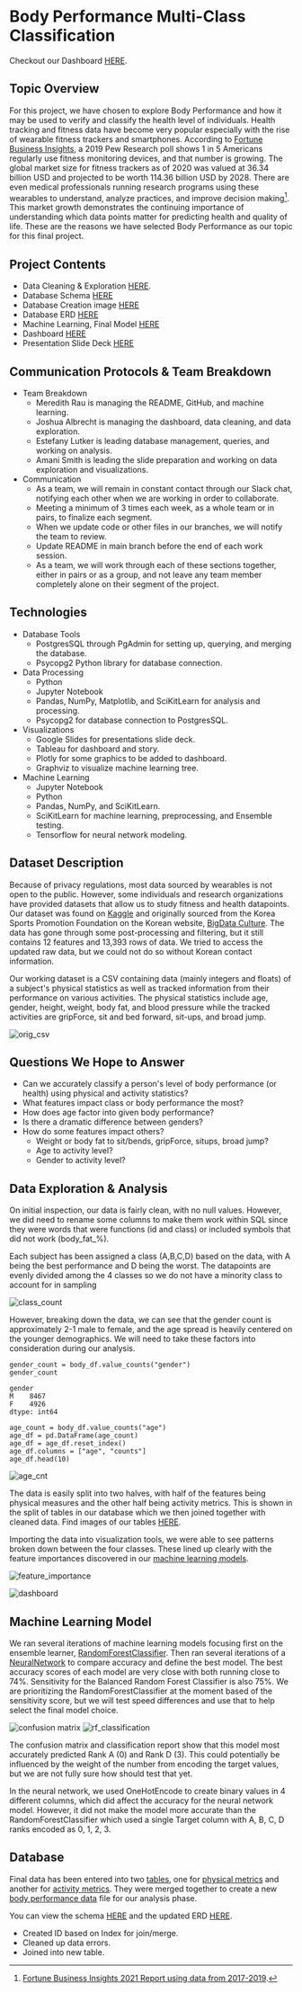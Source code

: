 # Body Performance Multi-Class Classification

Checkout our Dashboard [HERE](https://public.tableau.com/app/profile/josh.albrecht/viz/BodyPerformanceDataFinal/BodyPerformanceData).

## Topic Overview

For this project, we have chosen to explore Body Performance and how it may be used to verify and classify the health level of individuals. Health tracking and fitness data have become very popular especially with the rise of wearable fitness trackers and smartphones. According to [Fortune Business Insights](https://www.fortunebusinessinsights.com/fitness-tracker-market-103358), a 2019 Pew Research poll shows 1 in 5 Americans regularly use fitness monitoring devices, and that number is growing. The global market size for fitness trackers as of 2020 was valued at 36.34 billion USD and projected to be worth 114.36 billion USD by 2028. There are even medical professionals running research programs using these wearables to understand, analyze practices, and improve decision making[^1]. This market growth demonstrates the continuing importance of understanding which data points matter for predicting health and quality of life.  These are the reasons we have selected Body Performance as our topic for this final project.

## Project Contents

- Data Cleaning & Exploration [HERE](Data_Cleaning.ipynb).
- Database Schema [HERE](https://github.com/ChallahBack83/Body_Performance/blob/main/queries_for_tables.sql)
- Database Creation image [HERE](https://github.com/ChallahBack83/Body_Performance/blob/main/Table%20Images/body_performance_table.png)
- Database ERD [HERE](https://github.com/ChallahBack83/Body_Performance/blob/main/Table%20Images/ERD%20Schema.png)
- Machine Learning, Final Model [HERE](final_ml_model.ipynb)
- Dashboard [HERE](https://public.tableau.com/app/profile/josh.albrecht/viz/BodyPerformanceDataFinal/BodyPerformanceData)
- Presentation Slide Deck [HERE](https://docs.google.com/presentation/d/1kYg-bvy_dPiT_QFUBEQEtB2kAm_iFrdXltL5T15IgjE/edit#slide=id.p)


## Communication Protocols & Team Breakdown

- Team Breakdown
  - Meredith Rau is managing the README, GitHub, and machine learning.
  - Joshua Albrecht is managing the dashboard, data cleaning, and data exploration.
  - Estefany Lutker is leading database management, queries, and working on analysis.
  - Amani Smith is leading the slide preparation and working on data exploration and visualizations.
- Communication
  - As a team, we will remain in constant contact through our Slack chat, notifying each other when we are working in order to collaborate.
  - Meeting a minimum of 3 times each week, as a whole team or in pairs, to finalize each segment.
  - When we update code or other files in our branches, we will notify the team to review.
  - Update README in main branch before the end of each work session.
  - As a team, we will work through each of these sections together, either in pairs or as a group, and not leave any team member completely alone on their segment of the project.

## Technologies

- Database Tools
  - PostgresSQL through PgAdmin for setting up, querying, and merging the database.
  - Psycopg2 Python library for database connection.
- Data Processing
  - Python
  - Jupyter Notebook
  - Pandas, NumPy, Matplotlib, and SciKitLearn for analysis and processing.
  - Psycopg2 for database connection to PostgresSQL.
- Visualizations
  - Google Slides for presentations slide deck.
  - Tableau for dashboard and story.
  - Plotly for some graphics to be added to dashboard.
  - Graphviz to visualize machine learning tree.
- Machine Learning
  - Jupyter Notebook
  - Python
  - Pandas, NumPy, and SciKitLearn.
  - SciKitLearn for machine learning, preprocessing, and Ensemble testing.
  - Tensorflow for neural network modeling.
 
## Dataset Description
 
Because of privacy regulations, most data sourced by wearables is not open to the public. However, some individuals and research organizations have provided datasets that allow us to study fitness and health datapoints. Our dataset was found on [Kaggle](https://www.kaggle.com/datasets/kukuroo3/body-performance-data) and originally sourced from the Korea Sports Promotion Foundation on the Korean website, [BigData Culture](https://www.bigdata-culture.kr/bigdata/user/data_market/detail.do?id=ace0aea7-5eee-48b9-b616-637365d665c1). The data has gone through some post-processing and filtering, but it still contains 12 features and 13,393 rows of data.  We tried to access the updated raw data, but we could not do so without Korean contact information.

Our working dataset is a CSV containing data (mainly integers and floats) of a subject's physical statistics as well as tracked information from their performance on various activities.  The physical statistics include age, gender, height, weight, body fat, and blood pressure while the tracked activities are gripForce, sit and bed forward, sit-ups, and broad jump. 

![orig_csv](https://github.com/ChallahBack83/Body_Performance/blob/M_Rau/Images/orig_csv.png)

## Questions We Hope to Answer

  - Can we accurately classify a person's level of body performance (or health) using physical and activity statistics?
  - What features impact class or body performance the most?
  - How does age factor into given body performance?
  - Is there a dramatic difference between genders?
  - How do some features impact others?
    - Weight or body fat to sit/bends, gripForce, situps, broad jump?
    - Age to activity level?
    - Gender to activity level?

## Data Exploration & Analysis

On initial inspection, our data is fairly clean, with no null values. However, we did need to rename some columns to make them work within SQL since they were words that were functions (id and class) or included symbols that did not work (body_fat_%).

Each subject has been assigned a class (A,B,C,D) based on the data, with A being the best performance and D being the worst. The datapoints are evenly divided among the 4 classes so we do not have a minority class to account for in sampling

![class_count](https://github.com/ChallahBack83/Body_Performance/blob/M_Rau/Images/class_cnt.png)

However, breaking down the data, we can see that the gender count is approximately 2-1 male to female, and the age spread is heavily centered on the younger demographics. We will need to take these factors into consideration during our analysis.
 
```
gender_count = body_df.value_counts("gender")
gender_count

gender
M    8467
F    4926
dtype: int64

age_count = body_df.value_counts("age")
age_df = pd.DataFrame(age_count)
age_df = age_df.reset_index()
age_df.columns = ["age", "counts"]
age_df.head(10)
```

![age_cnt](https://github.com/ChallahBack83/Body_Performance/blob/M_Rau/Images/age_cnt.png)

The data is easily split into two halves, with half of the features being physical measures and the other half being activity metrics. This is shown in the split of tables in our database which we then joined together with cleaned data. Find images of our tables [HERE](https://github.com/ChallahBack83/Body_Performance/tree/main/Table%20Images).

Importing the data into visualization tools, we were able to see patterns broken down between the four classes. These lined up clearly with the feature importances discovered in our [machine learning models](https://github.com/ChallahBack83/Body_Performance/tree/main/ml_versions).

![feature_importance](https://github.com/ChallahBack83/Body_Performance/blob/main/Images/rf_feature_list.png)

![dashboard](https://github.com/ChallahBack83/Body_Performance/blob/J_Albrecht/First_Dashboard.png)

## Machine Learning Model

We ran several iterations of machine learning models focusing first on the ensemble learner, [RandomForestClassifier](https://github.com/ChallahBack83/Body_Performance/blob/main/ml_versions/Final_bodyperf_ml_model.ipynb). Then ran several iterations of a [NeuralNetwork](https://github.com/ChallahBack83/Body_Performance/blob/main/ml_versions/NN_final_model.ipynb) to compare accuracy and define the best model.  The best accuracy scores of each model are very close with both running close to 74%. Sensitivity for the Balanced Random Forest Classifier is also 75%. We are prioritizing the RandomForestClassifier at the  moment based of the sensitivity score, but we will test speed differences and use that to help select the final model choice.

![confusion matrix](https://github.com/ChallahBack83/Body_Performance/blob/main/Images/confusion_matrix.png)
![rf_classification](https://github.com/ChallahBack83/Body_Performance/blob/main/Images/rf_classification.png)

The confusion matrix and classification report show that this model most accurately predicted Rank A (0) and Rank D (3).  This could potentially be influenced by the weight of the number from encoding the target values, but we are not fully sure how should test that yet.

In the neural network, we used OneHotEncode to create binary values in 4 different columns, which did affect the accuracy for the neural network model. However, it did not make the model more accurate than the RandomForestClassifier which used a single Target column with A, B, C, D ranks encoded as 0, 1, 2, 3.

## Database

Final data has been entered into two [tables](https://github.com/ChallahBack83/Body_Performance/blob/main/Table%20Images/importing_data_to_tables.png), one for [physical metrics](https://github.com/ChallahBack83/Body_Performance/blob/main/Resources/Physical_metrics.csv) and another for [activity metrics](https://github.com/ChallahBack83/Body_Performance/blob/main/Resources/Activity_metrics.csv).  They were merged together to create a new [body performance data](https://github.com/ChallahBack83/Body_Performance/blob/main/Resources/body_performance.csv) file for our analysis phase. 

You can view the schema [HERE](https://github.com/ChallahBack83/Body_Performance/blob/main/Resources/body_perf_schema.sql) and the updated ERD [HERE](https://github.com/ChallahBack83/Body_Performance/blob/main/Table%20Images/ERD%20Schema.png).
- Created ID based on Index for join/merge.
- Cleaned up data errors.
- Joined into new table.
    

  




[^1]: [Fortune Business Insights 2021 Report using data from 2017-2019](https://www.fortunebusinessinsights.com/fitness-tracker-market-103358).
